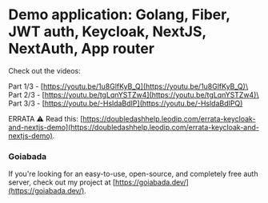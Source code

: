# Demo application: Golang, Fiber, JWT auth, Keycloak, NextJS, NextAuth, App router

Check out the videos:

Part 1/3 - [https://youtu.be/1u8GlfKyB_Q](https://youtu.be/1u8GlfKyB_Q)\
Part 2/3 - [https://youtu.be/tgLqnYSTZw4](https://youtu.be/tgLqnYSTZw4)\
Part 3/3 - [https://youtu.be/-HsldaBdIP](https://youtu.be/-HsldaBdIPQ)

ERRATA ⚠️  Read this: [https://doubledashhelp.leodip.com/errata-keycloak-and-nextjs-demo](https://doubledashhelp.leodip.com/errata-keycloak-and-nextjs-demo).

### Goiabada

If you're looking for an easy-to-use, open-source, and completely free auth server, check out my project at [https://goiabada.dev/](https://goiabada.dev/).
